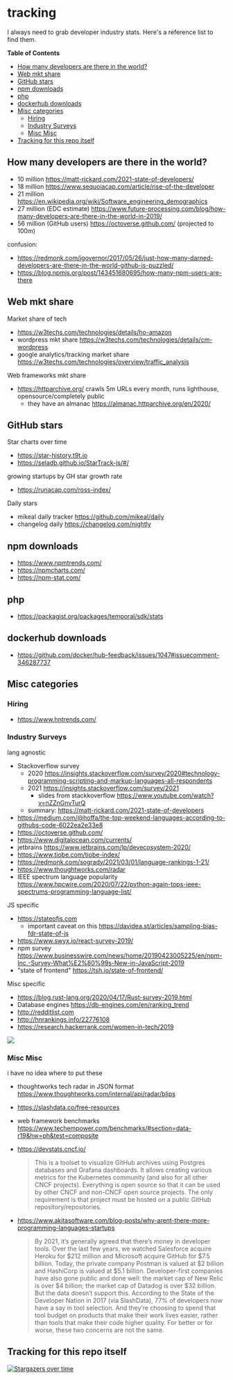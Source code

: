 # tracking

I always need to grab developer industry stats. Here's a reference list to find them.

<!-- START doctoc generated TOC please keep comment here to allow auto update -->
<!-- DON'T EDIT THIS SECTION, INSTEAD RE-RUN doctoc TO UPDATE -->
**Table of Contents**

- [How many developers are there in the world?](#how-many-developers-are-there-in-the-world)
- [Web mkt share](#web-mkt-share)
- [GitHub stars](#github-stars)
- [npm downloads](#npm-downloads)
- [php](#php)
- [dockerhub downloads](#dockerhub-downloads)
- [Misc categories](#misc-categories)
  - [Hiring](#hiring)
  - [Industry Surveys](#industry-surveys)
  - [Misc Misc](#misc-misc)
- [Tracking for this repo itself](#tracking-for-this-repo-itself)

<!-- END doctoc generated TOC please keep comment here to allow auto update -->


## How many developers are there in the world?

- 10 million https://matt-rickard.com/2021-state-of-developers/
- 18 million https://www.sequoiacap.com/article/rise-of-the-developer
- 21 million https://en.wikipedia.org/wiki/Software_engineering_demographics
- 27 million (EDC estimate) https://www.future-processing.com/blog/how-many-developers-are-there-in-the-world-in-2019/
- 56 million (GitHub users) https://octoverse.github.com/ (projected to 100m)

confusion: 

- https://redmonk.com/jgovernor/2017/05/26/just-how-many-darned-developers-are-there-in-the-world-github-is-puzzled/
- https://blog.npmjs.org/post/143451680695/how-many-npm-users-are-there

## Web mkt share

Market share of tech

- https://w3techs.com/technologies/details/ho-amazon 
- wordpress mkt share https://w3techs.com/technologies/details/cm-wordpress
- google analytics/tracking market share https://w3techs.com/technologies/overview/traffic_analysis

Web frameworks mkt share

- https://httparchive.org/ crawls 5m URLs every month, runs lighthouse, opensource/completely public
   - they have an almanac https://almanac.httparchive.org/en/2020/

## GitHub stars

Star charts over time

- https://star-history.t9t.io
- https://seladb.github.io/StarTrack-js/#/

growing startups by GH star growth rate

- https://runacap.com/ross-index/

Daily stars

- mikeal daily tracker https://github.com/mikeal/daily
- changelog daily https://changelog.com/nightly

## npm downloads

- https://www.npmtrends.com/
- https://npmcharts.com/
- https://npm-stat.com/

## php

- https://packagist.org/packages/temporal/sdk/stats

## dockerhub downloads

- https://github.com/docker/hub-feedback/issues/1047#issuecomment-346287737

## Misc categories

### Hiring

- https://www.hntrends.com/

### Industry Surveys

lang agnostic 

- Stackoverflow survey
   - 2020 https://insights.stackoverflow.com/survey/2020#technology-programming-scripting-and-markup-languages-all-respondents
   - 2021 https://insights.stackoverflow.com/survey/2021
     - slides from stackkoverflow https://www.youtube.com/watch?v=nZZnGnvTurQ
   - summary: https://matt-rickard.com/2021-state-of-developers
- https://medium.com/@hoffa/the-top-weekend-languages-according-to-githubs-code-6022ea2e33e8
- https://octoverse.github.com/
- https://www.digitalocean.com/currents/
- jetbrains https://www.jetbrains.com/lp/devecosystem-2020/
- https://www.tiobe.com/tiobe-index/
- https://redmonk.com/sogrady/2021/03/01/language-rankings-1-21/
- https://www.thoughtworks.com/radar
- IEEE spectrum language popularity https://www.hpcwire.com/2020/07/22/python-again-tops-ieee-spectrums-programming-language-list/


JS specific

- https://stateofjs.com
  - important caveat on this https://davidea.st/articles/sampling-bias-fdr-state-of-js
- https://www.swyx.io/react-survey-2019/
- npm survey https://www.businesswire.com/news/home/20190423005225/en/npm-Inc.-Survey-What%E2%80%99s-New-in-JavaScript-2019
- "state of frontend" https://tsh.io/state-of-frontend/

Misc specific

- https://blog.rust-lang.org/2020/04/17/Rust-survey-2019.html
- Database engines https://db-engines.com/en/ranking_trend 
- http://redditlist.com
- http://hnrankings.info/22776108
- https://research.hackerrank.com/women-in-tech/2019


![](https://postgresql.fund/img/dbengines_popularity_ranking-linear-900.png) 


### Misc Misc

i have no idea where to put these

- thoughtworks tech radar in JSON format https://www.thoughtworks.com/internal/api/radar/blips
- https://slashdata.co/free-resources
- web framework benchmarks https://www.techempower.com/benchmarks/#section=data-r19&hw=ph&test=composite
- https://devstats.cncf.io/
   >  This is a toolset to visualize GitHub archives using Postgres databases and Grafana dashboards.
    It allows creating various metrics for the Kubernetes community (and also for all other CNCF projects).
    Everything is open source so that it can be used by other CNCF and non-CNCF open source projects.
    The only requirement is that project must be hosted on a public GitHub repository/repositories.
    
- https://www.akitasoftware.com/blog-posts/why-arent-there-more-programming-languages-startups
   > By 2021, it’s generally agreed that there’s money in developer tools. Over the last few years, we watched Salesforce acquire Heroku for $212 million and Microsoft acquire GitHub for $7.5 billion. Today, the private company Postman is valued at $2 billion and HashiCorp is valued at $5.1 billion. Developer-first companies have also gone public and done well: the market cap of New Relic is over $4 billion; the market cap of Datadog is over $32 billion.
   > But the data doesn’t support this. According to the State of the Developer Nation in 2017 (via SlashData), 77% of developers now have a say in tool selection. And they’re choosing to spend that tool budget on products that make their work lives easier, rather than tools that make their code higher quality. For better or for worse, these two concerns are not the same.

## Tracking for this repo itself


[![Stargazers over time](https://starchart.cc/sw-yx/tracking.svg)](https://starchart.cc/sw-yx/tracking)
